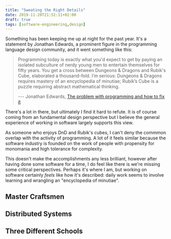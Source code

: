 ```yaml
---
title: "Sweating the Right Details"
date: 2019-11-20T21:52:11+02:00
draft: true
tags: [software-engineering,design]
---
```


Something has been keeping me up at night for the past year. It's a statement by Jonathan Edwards, a prominent figure in the programming language design community, and it went something like this:

> Programming today is exactly what you'd expect to get by paying an isolated subculture of nerdy young men to entertain themselves for fifty years. You get a cross between Dungeons & Dragons and Rubik's Cube, elaborated a thousand-fold. I’m serious: Dungeons & Dragons requires mastery of an encyclopedia of minutiae; Rubik’s Cube is a puzzle requiring abstract mathematical thinking. 
>
> ---  Jonathan Edwards, [The problem with programming and how to fix it](https://alarmingdevelopment.org/?p=1173)

There's a lot in there, but ultimately I find it hard to refute. It is of course coming from an fundamental design perspective but I believe the general experience of working in software largely supports this view.


As someone who enjoys DnD and Rubik's cubes, I can't deny the commmon overlap
with the activity of programming. A lot of it feels similar because the software industry is founded on the work of people with
propensity for monomania and high tolerance for complexity. 

This doesn't make the accomplishments any less brilliant, however after having done some software for a time, I do feel like there is we're missing some critical perspectives. Perhaps it's where I am, but working on software certainly _feels_ like how it's described: daily work seems to involve learning and wrangling an "encyclopedia of minutiae".

## Master Craftsmen


## Distributed Systems


## Three Different Schools

